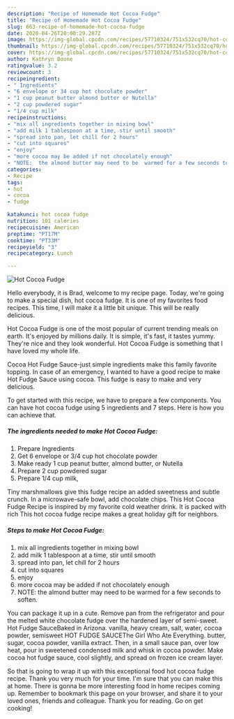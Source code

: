 ```yaml
---
description: "Recipe of Homemade Hot Cocoa Fudge"
title: "Recipe of Homemade Hot Cocoa Fudge"
slug: 663-recipe-of-homemade-hot-cocoa-fudge
date: 2020-04-26T20:00:29.287Z
image: https://img-global.cpcdn.com/recipes/57710324/751x532cq70/hot-cocoa-fudge-recipe-main-photo.jpg
thumbnail: https://img-global.cpcdn.com/recipes/57710324/751x532cq70/hot-cocoa-fudge-recipe-main-photo.jpg
cover: https://img-global.cpcdn.com/recipes/57710324/751x532cq70/hot-cocoa-fudge-recipe-main-photo.jpg
author: Kathryn Boone
ratingvalue: 3.2
reviewcount: 3
recipeingredient:
- " Ingredients"
- "6 envelope or 34 cup hot chocolate powder"
- "1 cup peanut butter almond butter or Nutella"
- "2 cup powdered sugar"
- "1/4 cup milk"
recipeinstructions:
- "mix all ingredients together in mixing bowl"
- "add milk 1 tablespoon at a time, stir until smooth"
- "spread into pan, let chill for 2 hours"
- "cut into squares"
- "enjoy"
- "more cocoa may be added if not chocolately enough"
- "NOTE:  the almond butter may need to be  warmed for a few seconds to soften."
categories:
- Recipe
tags:
- hot
- cocoa
- fudge

katakunci: hot cocoa fudge 
nutrition: 101 calories
recipecuisine: American
preptime: "PT17M"
cooktime: "PT33M"
recipeyield: "3"
recipecategory: Lunch

---
```



![Hot Cocoa Fudge](https://img-global.cpcdn.com/recipes/57710324/751x532cq70/hot-cocoa-fudge-recipe-main-photo.jpg)

Hello everybody, it is Brad, welcome to my recipe page. Today, we're going to make a special dish, hot cocoa fudge. It is one of my favorites food recipes. This time, I will make it a little bit unique. This will be really delicious.

Hot Cocoa Fudge is one of the most popular of current trending meals on earth. It's enjoyed by millions daily. It is simple, it's fast, it tastes yummy. They're nice and they look wonderful. Hot Cocoa Fudge is something that I have loved my whole life.

Cocoa Hot Fudge Sauce-just simple ingredients make this family favorite topping. In case of an emergency, I wanted to have a good recipe to make Hot Fudge Sauce using cocoa. This fudge is easy to make and very delicious.


To get started with this recipe, we have to prepare a few components. You can have hot cocoa fudge using 5 ingredients and 7 steps. Here is how you can achieve that.

<!--inarticleads1-->

##### The ingredients needed to make Hot Cocoa Fudge:

1. Prepare  Ingredients
1. Get 6 envelope or 3/4 cup hot chocolate powder
1. Make ready 1 cup peanut butter, almond butter, or Nutella
1. Prepare 2 cup powdered sugar
1. Prepare 1/4 cup milk,


Tiny marshmallows give this fudge recipe an added sweetness and subtle crunch. In a microwave-safe bowl, add chocolate chips. This Hot Cocoa Fudge Recipe is inspired by my favorite cold weather drink. It is packed with rich This hot cocoa fudge recipe makes a great holiday gift for neighbors. 

<!--inarticleads2-->

##### Steps to make Hot Cocoa Fudge:

1. mix all ingredients together in mixing bowl
1. add milk 1 tablespoon at a time, stir until smooth
1. spread into pan, let chill for 2 hours
1. cut into squares
1. enjoy
1. more cocoa may be added if not chocolately enough
1. NOTE:  the almond butter may need to be  warmed for a few seconds to soften.


You can package it up in a cute. Remove pan from the refrigerator and pour the melted white chocolate fudge over the hardened layer of semi-sweet. Hot Fudge SauceBaked in Arizona. vanilla, heavy cream, salt, water, cocoa powder, semisweet HOT FUDGE SAUCEThe Girl Who Ate Everything. butter, sugar, cocoa powder, vanilla extract. Then, in a small sauce pan, over low heat, pour in sweetened condensed milk and whisk in cocoa powder. Make cocoa hot fudge sauce, cool slightly, and spread on frozen ice cream layer. 

So that is going to wrap it up with this exceptional food hot cocoa fudge recipe. Thank you very much for your time. I'm sure that you can make this at home. There is gonna be more interesting food in home recipes coming up. Remember to bookmark this page on your browser, and share it to your loved ones, friends and colleague. Thank you for reading. Go on get cooking!
